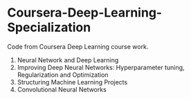 # Coursera-Deep-Learning-Specialization
Code from Coursera Deep Learning course work.
1. Neural Network and Deep Learning
2. Improving Deep Neural Networks: Hyperparameter tuning, Regularization and Optimization
3. Structuring Machine Learning Projects
4. Convolutional Neural Networks
